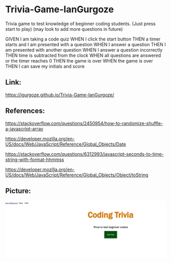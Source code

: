 # Trivia-Game-IanGurgoze

Trivia game to test knowledge of beginner coding students. (Just press start to play) (may look to add more questions in future)

GIVEN I am taking a code quiz
WHEN I click the start button
THEN a timer starts and I am presented with a question
WHEN I answer a question
THEN I am presented with another question
WHEN I answer a question incorrectly
THEN time is subtracted from the clock
WHEN all questions are answered or the timer reaches 0
THEN the game is over
WHEN the game is over
THEN I can save my initials and score


## Link:

https://igurgoze.github.io/Trivia-Game-IanGurgoze/


## References:

https://stackoverflow.com/questions/2450954/how-to-randomize-shuffle-a-javascript-array

https://developer.mozilla.org/en-US/docs/Web/JavaScript/Reference/Global_Objects/Date

https://stackoverflow.com/questions/6312993/javascript-seconds-to-time-string-with-format-hhmmss

https://developer.mozilla.org/en-US/docs/Web/JavaScript/Reference/Global_Objects/Object/toString

## Picture:

![gamescreenshot](/triviagamepic.PNG)
